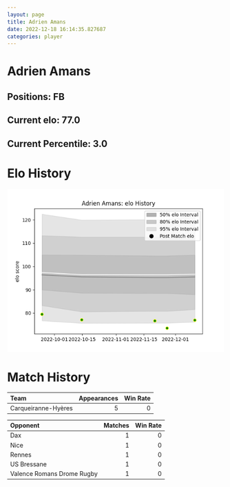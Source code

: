 ```yaml
---  
layout: page  
title: Adrien Amans  
date: 2022-12-18 16:14:35.827687  
categories: player  
---
```

# Adrien Amans

## Positions: FB

## Current elo: 77.0

## Current Percentile: 3.0

# Elo History


![elo history](history_AdrienAmans.png)
# Match History


| Team                |   Appearances |   Win Rate |
|:--------------------|--------------:|-----------:|
| Carqueiranne-Hyères |             5 |          0 |

| Opponent                   |   Matches |   Win Rate |
|:---------------------------|----------:|-----------:|
| Dax                        |         1 |          0 |
| Nice                       |         1 |          0 |
| Rennes                     |         1 |          0 |
| US Bressane                |         1 |          0 |
| Valence Romans Drome Rugby |         1 |          0 |